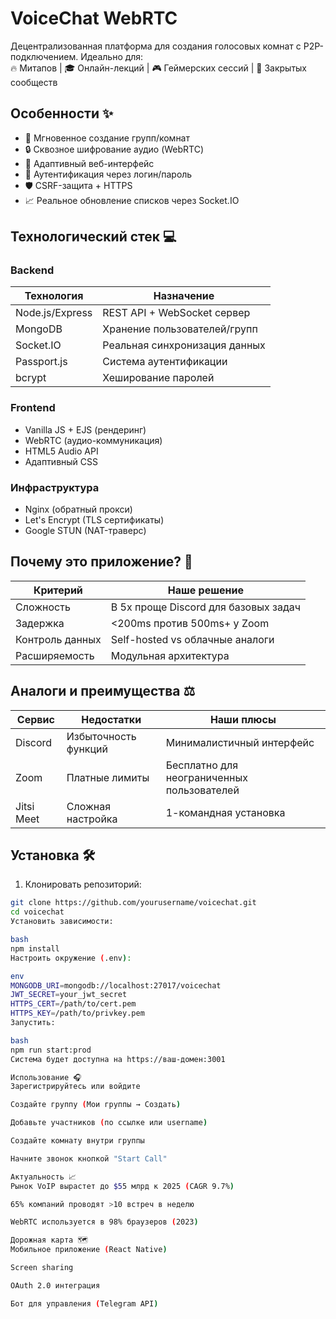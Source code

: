 # VoiceChat WebRTC

Децентрализованная платформа для создания голосовых комнат с P2P-подключением. Идеально для:  
🔥 Митапов | 🎓 Онлайн-лекций | 🎮 Геймерских сессий | 👥 Закрытых сообществ

## Особенности ✨
- 🚀 Мгновенное создание групп/комнат
- 🔒 Сквозное шифрование аудио (WebRTC)
- 📱 Адаптивный веб-интерфейс
- 🔑 Аутентификация через логин/пароль
- 🛡 CSRF-защита + HTTPS
- 📈 Реальное обновление списков через Socket.IO

## Технологический стек 💻
### Backend
| Технология       | Назначение                          |
|------------------|-------------------------------------|
| Node.js/Express  | REST API + WebSocket сервер         |
| MongoDB          | Хранение пользователей/групп        |
| Socket.IO        | Реальная синхронизация данных       |
| Passport.js      | Система аутентификации              |
| bcrypt           | Хеширование паролей                 |

### Frontend
- Vanilla JS + EJS (рендеринг)
- WebRTC (аудио-коммуникация)
- HTML5 Audio API
- Адаптивный CSS

### Инфраструктура
- Nginx (обратный прокси)
- Let's Encrypt (TLS сертификаты)
- Google STUN (NAT-траверс)

## Почему это приложение? 🤔
| Критерий         | Наше решение                        |
|------------------|-------------------------------------|
| Сложность        | В 5x проще Discord для базовых задач|
| Задержка         | <200ms против 500ms+ у Zoom         |
| Контроль данных  | Self-hosted vs облачные аналоги     |
| Расширяемость   | Модульная архитектура               |

## Аналоги и преимущества ⚖️
| Сервис           | Недостатки                          | Наши плюсы                  |
|------------------|-------------------------------------|-----------------------------|
| Discord          | Избыточность функций                | Минималистичный интерфейс  |
| Zoom             | Платные лимиты                      | Бесплатно для неограниченных пользователей |
| Jitsi Meet       | Сложная настройка                   | 1-командная установка       |

## Установка 🛠️
1. Клонировать репозиторий:
```bash
git clone https://github.com/yourusername/voicechat.git
cd voicechat
Установить зависимости:

bash
npm install
Настроить окружение (.env):

env
MONGODB_URI=mongodb://localhost:27017/voicechat
JWT_SECRET=your_jwt_secret
HTTPS_CERT=/path/to/cert.pem
HTTPS_KEY=/path/to/privkey.pem
Запустить:

bash
npm run start:prod
Система будет доступна на https://ваш-домен:3001

Использование 🎧
Зарегистрируйтесь или войдите

Создайте группу (Мои группы → Создать)

Добавьте участников (по ссылке или username)

Создайте комнату внутри группы

Начните звонок кнопкой "Start Call"

Актуальность 📈
Рынок VoIP вырастет до $55 млрд к 2025 (CAGR 9.7%)

65% компаний проводят >10 встреч в неделю

WebRTC используется в 98% браузеров (2023)

Дорожная карта 🗺️
Мобильное приложение (React Native)

Screen sharing

OAuth 2.0 интеграция

Бот для управления (Telegram API)
